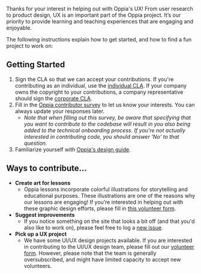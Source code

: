 Thanks for your interest in helping out with Oppia's UX!  From user research to product design, UX is an important part of the Oppia project. It’s our priority to provide learning and teaching experiences that are engaging and enjoyable.

The following instructions explain how to get started, and how to find a fun project to work on:

## Getting Started ##
1. Sign the CLA so that we can accept your contributions. If you're contributing as an individual, use the [individual CLA](https://goo.gl/forms/AttNH80OV0). If your company owns the copyright to your contributions, a company representative should sign the [corporate CLA](https://goo.gl/forms/xDq9gK3Zcv).
2. Fill in the [Oppia contributor survey](https://goo.gl/forms/otv30JV3Ihv0dT3C3) to let us know your interests. You can always update your responses later.
    - *Note that when filling out this survey, be aware that specifying that you want to contribute to the codebase will result in you also being added to the technical onboarding process. If you're not actually interested in contributing code, you should answer 'No' to that question.*
3. Familiarize yourself with [Oppia's design guide](https://xd.adobe.com/view/e54eaf14-243c-4cf4-8b9e-d8ff8c6933cc-b01d/grid/).

## Ways to contribute… ##
* **Create art for lessons**
  * Oppia lessons incorporate colorful illustrations for storytelling and educational purposes. These illustrations are one of the reasons why our lessons are engaging! If you’re interested in helping out with these graphic design efforts, please fill in [this volunteer form](https://forms.gle/GrcrTQTgEj1n9aZn7).
* **Suggest improvements**
  * If you notice something on the site that looks a bit off (and that you'd also like to work on), please feel free to log a
[new issue](https://github.com/oppia/oppia/issues/new?title=Describe%20your%20feature%20request%20or%20bug%20report%20succinctly&body=If%20you%27d%20like%20to%20propose%20a%20feature,%20describe%20what%20you%27d%20like%20to%20see.%20Mock%20ups%20would%20be%20great!%0A%0AIf%20you%27re%20reporting%20a%20bug,%20please%20be%20sure%20to%20include%20the%20expected%20behaviour,%20the%20observed%20behaviour,%20and%20steps%20to%20reproduce%20the%20problem.%20Console%20copy-pastes%20and%20any%20background%20on%20the%20environment%20would%20also%20be%20helpful.%0A%0AThanks!).
* **Pick up a UX project**
  * We have some UI/UX design projects available. If you are interested in contributing to the UI/UX design team, please fill out our [volunteer form](https://forms.gle/SFGVfU5fViiZjiiH7). However, please note that the team is generally oversubscribed, and might have limited capacity to accept new volunteers.
